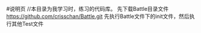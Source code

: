 #说明页
//本目录为我学习时，练习的代码库。
先下载Battle目录文件 https://github.com/crisschan/Battle.git
先执行Battle文件下的init文件，然后执行其他Test文件